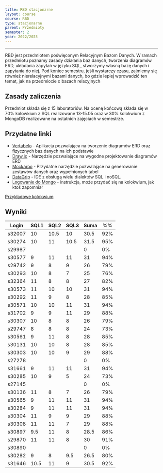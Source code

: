 ```yaml
---
title: RBD stacjonarne
layout: course
course: RBD
type: stacjonarne
parent: Przedmioty
semester: 2
year: 2022/2023
---
```

---
RBD jest przedmiotem poświęconym Relacyjnym Bazom Danych. W ramach przedmiotu poznamy zasady działania baz danych, tworzenia diagramów ERD, układania zapytań w języku SQL, stworzymy własną bazę danych i zapytania do niej. Pod koniec semestru, jeśli wystarczy czasu, zajmiemy się również nierelacyjnymi bazami danych, bo gdzie lepiej wprowadzić ten temat, jak na przedmiocie o bazach relacyjnych

## Zasady zaliczenia
Przedmiot składa się z 15 laboratoriów. Na ocenę końcową składa się w 70% kolowkium z SQL realizowane 13-15.05 oraz w 30% kolokwium z MongoDB realizowane na ostatnich zajęciach w semestrze.

## Przydatne linki
- [Vertabelo](https://vertabelo.com) - Aplikacja pozwalająca na tworzenie diagramów ERD oraz fizycznych baz danych na ich podstawie
- [Draw.io](https://app.diagrams.net/) - Narzędzie pozwalające na wygodne projektowanie diagramów ERD
- [Mockaroo](https://mockaroo.com) - Przydatne narzędzie pozwalające na generowanie zestawów danych oraz wypełnionych tabel
- [DataGrip](https://www.jetbrains.com/datagrip/) - IDE z obsługą wielu dialektów SQL i noSQL.
- [Logowanie do Mongo](https://mhyla.com/logowanie-MongoDB) - instrukcja, może przydać się na kolokwium, jak ktoś zapomniał


[Przykładowe kolokwium](../../../assets/RBD/testRBD.pdf)

## Wyniki

| Login  | SQL1 | SQL2 | SQL3 | Suma | %%  |
| ------ | ---- | ---- | ---- | ---- | --- |
| s32007 | 10   | 10.5 | 10   | 30.5 | 92% |
| s30274 | 10   | 11   | 10.5 | 31.5 | 95% |
| s29987 |      |      |      | 0    | 0%  |
| s30577 | 9    | 11   | 11   | 31   | 94% |
| s29742 | 9    | 8    | 9    | 26   | 79% |
| s30293 | 10   | 8    | 7    | 25   | 76% |
| s32364 | 11   | 8    | 8    | 27   | 82% |
| s30573 | 11   | 10   | 10   | 31   | 94% |
| s30292 | 11   | 9    | 8    | 28   | 85% |
| s30571 | 10   | 10   | 11   | 31   | 94% |
| s31702 | 9    | 9    | 11   | 29   | 88% |
| s30307 | 10   | 8    | 8    | 26   | 79% |
| s29747 | 8    | 8    | 8    | 24   | 73% |
| s30561 | 9    | 11   | 8    | 28   | 85% |
| s30131 | 10   | 10   | 8    | 28   | 85% |
| s30303 | 10   | 10   | 9    | 29   | 88% |
| s27278 |      |      |      | 0    | 0%  |
| s31661 | 9    | 11   | 11   | 31   | 94% |
| s30285 | 10   | 9    | 5    | 24   | 73% |
| s27145 |      |      |      | 0    | 0%  |
| s30136 | 11   | 8    | 7    | 26   | 79% |
| s30565 | 9    | 11   | 11   | 31   | 94% |
| s30284 | 9    | 11   | 11   | 31   | 94% |
| s30304 | 11   | 9    | 9    | 29   | 88% |
| s30308 | 11   | 11   | 7    | 29   | 88% |
| s30897 | 9.5  | 11   | 8    | 28.5 | 86% |
| s29870 | 11   | 11   | 8    | 30   | 91% |
| s30890 |      |      |      | 0    | 0%  |
| s30282 | 9    | 8    | 9.5  | 26.5 | 80% |
| s31646 | 10.5 | 11   | 9    | 30.5 | 92% |